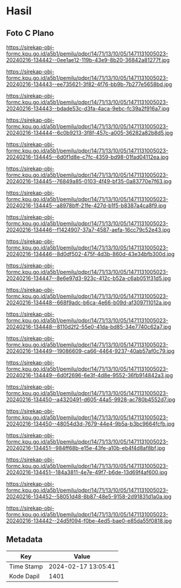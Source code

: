 # Hasil

## Foto C Plano

https://sirekap-obj-formc.kpu.go.id/a5b1/pemilu/pdpr/14/71/13/10/05/1471131005023-20240216-134442--0ee1ae12-119b-43e9-8b20-36842a81277f.jpg

https://sirekap-obj-formc.kpu.go.id/a5b1/pemilu/pdpr/14/71/13/10/05/1471131005023-20240216-134443--ee735621-3f82-4f76-bb9b-7b277e5658bd.jpg

https://sirekap-obj-formc.kpu.go.id/a5b1/pemilu/pdpr/14/71/13/10/05/1471131005023-20240216-134443--bdade53c-d3fa-4aca-9ebc-fc39a2f916a7.jpg

https://sirekap-obj-formc.kpu.go.id/a5b1/pemilu/pdpr/14/71/13/10/05/1471131005023-20240216-134444--6c0b9213-3f8f-457c-a005-36282a82b8d5.jpg

https://sirekap-obj-formc.kpu.go.id/a5b1/pemilu/pdpr/14/71/13/10/05/1471131005023-20240216-134445--6d0f1d8e-c7fc-4359-bd98-01fad04112ea.jpg

https://sirekap-obj-formc.kpu.go.id/a5b1/pemilu/pdpr/14/71/13/10/05/1471131005023-20240216-134445--76849a85-0103-4f49-bf35-0a83770e7f63.jpg

https://sirekap-obj-formc.kpu.go.id/a5b1/pemilu/pdpr/14/71/13/10/05/1471131005023-20240216-134445--a8978bff-21fe-427d-b1f5-b8387a4ca8f9.jpg

https://sirekap-obj-formc.kpu.go.id/a5b1/pemilu/pdpr/14/71/13/10/05/1471131005023-20240216-134446--f1424907-37a7-4587-aefa-16cc79c52e43.jpg

https://sirekap-obj-formc.kpu.go.id/a5b1/pemilu/pdpr/14/71/13/10/05/1471131005023-20240216-134446--8d0df502-475f-4d3b-860d-43e34bfb300d.jpg

https://sirekap-obj-formc.kpu.go.id/a5b1/pemilu/pdpr/14/71/13/10/05/1471131005023-20240216-134447--8e6e97d3-923c-412c-b52a-c6ab051f31d5.jpg

https://sirekap-obj-formc.kpu.go.id/a5b1/pemilu/pdpr/14/71/13/10/05/1471131005023-20240216-134448--668f9adc-b6ca-4e66-b09d-af309711012a.jpg

https://sirekap-obj-formc.kpu.go.id/a5b1/pemilu/pdpr/14/71/13/10/05/1471131005023-20240216-134448--8110d2f2-55e0-41da-bd85-34e7740c62a7.jpg

https://sirekap-obj-formc.kpu.go.id/a5b1/pemilu/pdpr/14/71/13/10/05/1471131005023-20240216-134449--19086609-ca66-4464-9237-40ab57af0c79.jpg

https://sirekap-obj-formc.kpu.go.id/a5b1/pemilu/pdpr/14/71/13/10/05/1471131005023-20240216-134449--6d0f2696-6e3f-4d8e-9552-36fb914842a3.jpg

https://sirekap-obj-formc.kpu.go.id/a5b1/pemilu/pdpr/14/71/13/10/05/1471131005023-20240216-134450--a4320491-d605-44a5-9928-ac780b4552d7.jpg

https://sirekap-obj-formc.kpu.go.id/a5b1/pemilu/pdpr/14/71/13/10/05/1471131005023-20240216-134450--48054d3d-7679-44e4-9b5a-b3bc9664fcfb.jpg

https://sirekap-obj-formc.kpu.go.id/a5b1/pemilu/pdpr/14/71/13/10/05/1471131005023-20240216-134451--984ff68b-e15e-43fe-a10b-eb4f4d8af8bf.jpg

https://sirekap-obj-formc.kpu.go.id/a5b1/pemilu/pdpr/14/71/13/10/05/1471131005023-20240216-134451--184a3811-4e7e-49f7-b6de-13d69f4af600.jpg

https://sirekap-obj-formc.kpu.go.id/a5b1/pemilu/pdpr/14/71/13/10/05/1471131005023-20240216-134452--58051d48-8b87-48e5-9158-2d91831d1a0a.jpg

https://sirekap-obj-formc.kpu.go.id/a5b1/pemilu/pdpr/14/71/13/10/05/1471131005023-20240216-134442--24d5f094-f0be-4ed5-bae0-e85da55f0818.jpg


## Metadata

| Key        | Value               |
| ---------- | ------------------- |
| Time Stamp | 2024-02-17 13:05:41 |
| Kode Dapil | 1401                |



